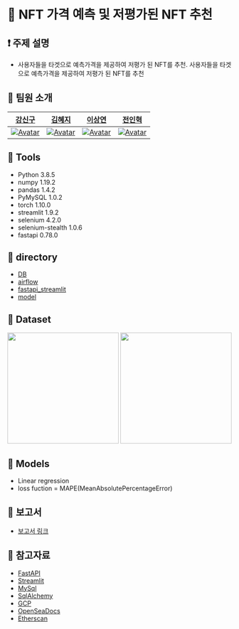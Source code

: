  

# 💜 NFT 가격 예측 및 저평가된 NFT 추천
## ❗ 주제 설명
- 사용자들을 타겟으로 예측가격을 제공하여 저평가 된 NFT를 추천. 사용자들을 타겟으로 예측가격을 제공하여 저평가 된 NFT를 추천


## 👋 팀원 소개
|[강신구](https://github.com/Kang-singu)|[김혜지](https://github.com/h-y-e-j-i)|[이상연](https://github.com/qwedsazxc456)|[전인혁](https://github.com/inhyeokJeon)|
| :-------------------------------------------------------------------------------------------------------------------------------------------------------: | :-----------------------------------------------------------------------------------------------------: | :---------------------------------------------------------------------------------------------------------------------------------------------------: | :----------------------------------------------------------------------------------------------------------------------------------------------------: |
|  [![Avatar](https://user-images.githubusercontent.com/58590260/163955612-1e3c1752-9c68-4cb1-af8f-c99b99625750.jpg)](https://github.com/Kang-singu) | [![Avatar](https://user-images.githubusercontent.com/58590260/163910721-c067c68a-9612-4e70-a464-a4bb84eea97e.jpg)](https://github.com/h-y-e-j-i) | [![Avatar](https://user-images.githubusercontent.com/58590260/163955925-f5609908-6984-412f-8df6-ae490517ddf4.jpg)](https://github.com/qwedsazxc456) | [![Avatar](https://user-images.githubusercontent.com/58590260/163956020-891ce159-3233-469d-a83c-4c0926ec438a.jpg)](https://github.com/inhyeokJeon) |


## 🔨 Tools
- Python 3.8.5
- numpy 1.19.2
- pandas 1.4.2
- PyMySQL 1.0.2
- torch 1.10.0
- streamlit 1.9.2
- selenium 4.2.0
- selenium-stealth 1.0.6
- fastapi 0.78.0

## 🏢  directory
- [DB](https://github.com/boostcampaitech3/final-project-level3-recsys-06/tree/main/DB)
- [airflow](https://github.com/boostcampaitech3/final-project-level3-recsys-06/tree/main/airflow)
- [fastapi_streamlit](https://github.com/boostcampaitech3/final-project-level3-recsys-06/tree/main/fastapi_streamlit)
- [model](https://github.com/boostcampaitech3/final-project-level3-recsys-06/tree/main/model)

## 📎 Dataset
<img src="https://user-images.githubusercontent.com/58590260/172515236-ec10bba1-3d09-43c0-b1ee-176778970982.png" width=250> <img src="https://user-images.githubusercontent.com/58590260/172515244-88881601-a6bb-4b2d-a617-0d668dbaa561.png" width=250>

## 🏢 Models
- Linear regression  
- loss fuction = MAPE(MeanAbsolutePercentageError)

## 📒 보고서
* [보고서 링크](https://thundering-astronomy-d23.notion.site/RecSys-06-Final-Project-NFT-d625dd6c789b42dea169c80c350f3454)

## 📜 참고자료
* [FastAPI](https://fastapi.tiangolo.com/)
* [Streamlit](https://streamlit.io/)
* [MySql](https://www.mysql.com/)
* [SqlAlchemy](https://www.sqlalchemy.org/)
* [GCP](https://cloud.google.com/)
* [OpenSeaDocs](https://docs.opensea.io/reference/api-overview)
* [Etherscan](https://etherscan.io/)